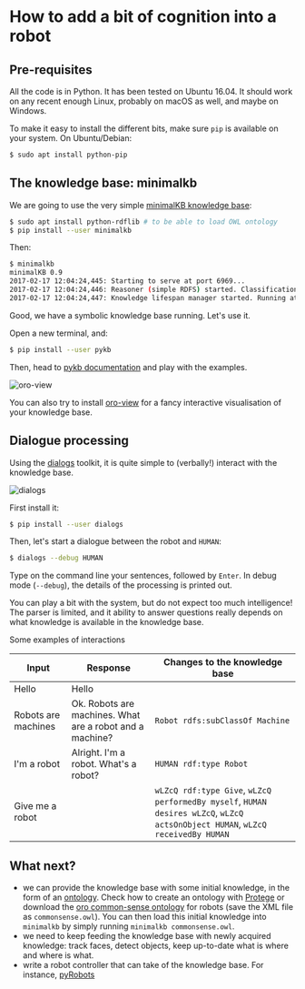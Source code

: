 How to add a bit of cognition into a robot
==========================================



Pre-requisites
--------------

All the code is in Python. It has been tested on Ubuntu 16.04. It should work on any recent enough 
Linux, probably on macOS as well, and maybe on Windows.

To make it easy to install the different bits, make sure `pip` is available on your system. On Ubuntu/Debian:

```sh
$ sudo apt install python-pip
```

## The knowledge base: minimalkb

We are going to use the very simple [minimalKB knowledge base](https://github.com/severin-lemaignan/minimalkb):

```sh
$ sudo apt install python-rdflib # to be able to load OWL ontology
$ pip install --user minimalkb
```

Then:

```sh
$ minimalkb
minimalKB 0.9
2017-02-17 12:04:24,445: Starting to serve at port 6969...
2017-02-17 12:04:24,446: Reasoner (simple RDFS) started. Classification running at 5Hz
2017-02-17 12:04:24,447: Knowledge lifespan manager started. Running at 2Hz
```

Good, we have a symbolic knowledge base running. Let's use it.

Open a new terminal, and:

```sh
$ pip install --user pykb
```

Then, head to [pykb documentation](http://pykb.readthedocs.io/en/latest/) and play with the examples.

![oro-view](https://raw.githubusercontent.com/severin-lemaignan/oro-view/master/doc/oroview.jpg)

You can also try to install [oro-view](https://github.com/severin-lemaignan/oro-view) for a fancy interactive visualisation of your knowledge base.

## Dialogue processing

Using the [dialogs](https://github.com/severin-lemaignan/dialogs) toolkit, it is quite simple to (verbally!) interact with the knowledge base.

![dialogs](https://raw.githubusercontent.com/severin-lemaignan/dialogs/master/doc/dialogs_module_simple_small.png)

First install it:

```sh
$ pip install --user dialogs
```

Then, let's start a dialogue between the robot and `HUMAN`:
```sh
$ dialogs --debug HUMAN
```

Type on the command line your sentences, followed by `Enter`. In debug mode (`--debug`), the details of the processing is printed out.

You can play a bit with the system, but do not expect too much intelligence! The parser is limited, and it ability to answer questions really depends on what knowledge is available in the knowledge base.

Some examples of interactions

| Input                 | Response          | Changes to the knowledge base |
|-----------------------|-------------------|-------------------------------|
| Hello                 | Hello             |                               |
| Robots are machines   | Ok. Robots are machines. What are a robot and a machine? | `Robot rdfs:subClassOf Machine` |
| I'm a robot           | Alright. I'm a robot. What's a robot? | `HUMAN rdf:type Robot` |
| Give me a robot       | | `wLZcQ rdf:type Give`, `wLZcQ performedBy myself`, `HUMAN desires wLZcQ`, `wLZcQ actsOnObject HUMAN`, `wLZcQ receivedBy HUMAN` |

## What next?

- we can provide the knowledge base with some initial knowledge, in the form of an [ontology](https://en.wikipedia.org/wiki/Ontology_(information_science)). Check how to create an ontology with [Protege](http://protege.stanford.edu/products.php) or download the [oro common-sense ontology](http://kb.openrobots.org) for robots (save the XML file as `commonsense.owl`). You can then load this initial knowledge into `minimalkb` by simply running `minimalkb commonsense.owl`.
- we need to keep feeding the knowledge base with newly acquired knowledge: track faces, detect objects, keep up-to-date what is where and where is what.
- write a robot controller that can take of the knowledge base. For instance, [pyRobots](https://github.com/severin-lemaignan/pyrobots)
